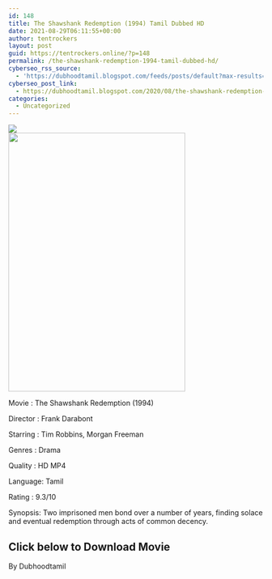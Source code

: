 ```yaml
---
id: 148
title: The Shawshank Redemption (1994) Tamil Dubbed HD
date: 2021-08-29T06:11:55+00:00
author: tentrockers
layout: post
guid: https://tentrockers.online/?p=148
permalink: /the-shawshank-redemption-1994-tamil-dubbed-hd/
cyberseo_rss_source:
  - 'https://dubhoodtamil.blogspot.com/feeds/posts/default?max-results=150&start-index=151'
cyberseo_post_link:
  - https://dubhoodtamil.blogspot.com/2020/08/the-shawshank-redemption-1994-tamil.html
categories:
  - Uncategorized
---
```

<div class="media_block">
  <img src="https://1.bp.blogspot.com/-FWkJ8FV4ydw/XyfrcT9YQHI/AAAAAAAAB7M/xOkeRLyUxvEPx9qvVlVdN6n4RjGB6g-bgCNcBGAsYHQ/s72-w349-h512-c/009eb7d6cdc591fe87dbd999623c7830.jpg" class="media_thumbnail" />
</div>

<div class="separator">
  <a href="https://1.bp.blogspot.com/-FWkJ8FV4ydw/XyfrcT9YQHI/AAAAAAAAB7M/xOkeRLyUxvEPx9qvVlVdN6n4RjGB6g-bgCNcBGAsYHQ/s1320/009eb7d6cdc591fe87dbd999623c7830.jpg" imageanchor="1"><img loading="lazy" border="0" data-original-height="1320" data-original-width="900" height="512" src="https://1.bp.blogspot.com/-FWkJ8FV4ydw/XyfrcT9YQHI/AAAAAAAAB7M/xOkeRLyUxvEPx9qvVlVdN6n4RjGB6g-bgCNcBGAsYHQ/w349-h512/009eb7d6cdc591fe87dbd999623c7830.jpg" width="349" /></a>
</div>

Movie	<span></span>:	<span></span>The Shawshank Redemption (1994)

Director	<span></span>:	<span></span>Frank Darabont

Starring	<span></span>:	<span></span>Tim Robbins, Morgan Freeman

Genres	<span></span>:	<span></span>Drama

Quality	<span></span>:	<span></span>HD MP4

Language:	<span></span>Tamil

Rating	<span></span>:	<span></span>9.3/10

Synopsis: Two imprisoned men bond over a number of years, finding solace and eventual redemption through acts of common decency.

## <span>Click below to Download Movie</span>

<span>By Dubhoodtamil</span>
